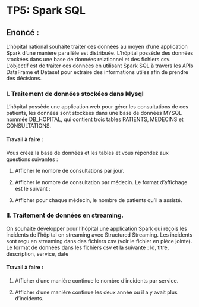 # TP5: Spark SQL

## Enoncé : 
L’hôpital national souhaite traiter ces données au moyen d’une application Spark d’une manière parallèle est distribuée. L’hôpital possède des données stockées dans une base de données relationnel et des fichiers csv. L’objectif est de traiter ces données en utilisant Spark SQL à travers les APIs DataFrame et Dataset pour extraire des informations utiles afin de prendre des décisions.

  ### I. Traitement de données stockées dans Mysql
  L’hôpital possède une application web pour gérer les consultations de ces patients, les données sont stockées dans une base de données MYSQL nommée DB_HOPITAL, qui contient trois tables PATIENTS, MEDECINS et CONSULTATIONS.
  #### Travail à faire :
  Vous créez la base de données et les tables et vous répondez aux questions suivantes :
  
  1. Afficher le nombre de consultations par jour.

  2. Afficher le nombre de consultation par médecin. Le format d’affichage est le suivant :

  3. Afficher pour chaque médecin, le nombre de patients qu’il a assisté.

  ### II. Traitement de données en streaming.
  On souhaite développer pour l’hôpital une application Spark qui reçois les incidents de
  l’hôpital en streaming avec Structured Streaming. Les incidents sont reçu en streaming dans
  des fichiers csv (voir le fichier en pièce jointe).
  Le format de données dans les fichiers csv et la suivante :
  Id, titre, description, service, date
  #### Travail à faire :
  1. Afficher d’une manière continue le nombre d’incidents par service.

  2. Afficher d’une manière continue les deux année ou il a y avait plus d’incidents.
